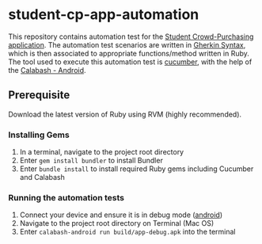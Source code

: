 # student-cp-app-automation
This repository contains automation test for the [Student Crowd-Purchasing application](https://github.com/habibkhan95/student-cp-app). The automation test scenarios are written in [Gherkin Syntax](https://github.com/cucumber/cucumber/wiki/Gherkin), which is then associated to appropriate functions/method written in Ruby. The tool used to execute this automation test is [cucumber](https://cucumber.io/), with the help of the [Calabash - Android](https://github.com/calabash/calabash-android). 

## Prerequisite 
Download the latest version of Ruby using RVM (highly recommended). 

### Installing Gems
1. In a terminal, navigate to the project root directory
2. Enter ```gem install bundler``` to install Bundler
3. Enter ```bundle install``` to install required Ruby gems including Cucumber and Calabash

### Running the automation tests
1. Connect your device and ensure it is in debug mode ([android](https://www.kingoapp.com/root-tutorials/how-to-enable-usb-debugging-mode-on-android.htm))
2. Navigate to the project root directory on Terminal (Mac OS)
3. Enter ```calabash-android run build/app-debug.apk``` into the terminal









